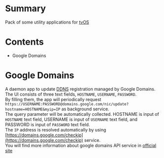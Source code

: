 # Summary
Pack of some utility applications for [tvOS](https://github.com/topics/tvos)

# Contents
 - Google Domains

# Google Domains
A daemon app to update [DDNS](https://github.com/topics/ddns) registration managed by Google Domains.  
The UI consists of three text fields, `HOSTNAME`, `USERNAME`, `PASSWORD`.  
By filling them, the app will periodically request `https://USERNAME:PASSWORD@domains.google.com/nic/update?hostname=HOSTNAME&myip=IP` as background service.  
The query parameter will be automatically collected. 
HOSTNAME is input of `HOSTNAME` text field, 
USERNAME is input of `USERNAME` text field, 
and PASSWORD is input of `PASSWORD` text field.  
The `IP` address is resolved automatically by using [https://domains.google.com/checkip](https://domains.google.com/checkip) service.  
You will find more information about google domains API service in [official site](https://support.google.com/domains/answer/6147083)
